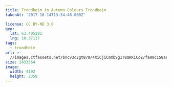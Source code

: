```yaml
---
title: Trondheim in Autumn Colours Trondheim
takenAt: '2017-10-14T13:34:48.000Z'

license: CC BY-ND 3.0
geo:
  lat: 63.405281
  lng: 10.37117
tags:
  - trondheim
url: >-
  //images.ctfassets.net/bncv3c2gt878/4XiCjiCmXbSg1T8QRKiCoZ/fa09c158a87d5566bfb99320b9ae7362/trondheim-in-autumn-colours-trondheim_37433102870_o
size: 2433564
image:
  width: 4192
  height: 2358
---
```

